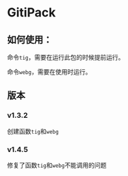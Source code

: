 # GitiPack

## 如何使用：
命令`tig`，需要在运行此包的时候提前运行。

命令`webg`，需要在使用时运行。

## 版本
### v1.3.2
创建函数`tig`和`webg`

### v1.4.5
修复了函数`tig`和`webg`不能调用的问题
